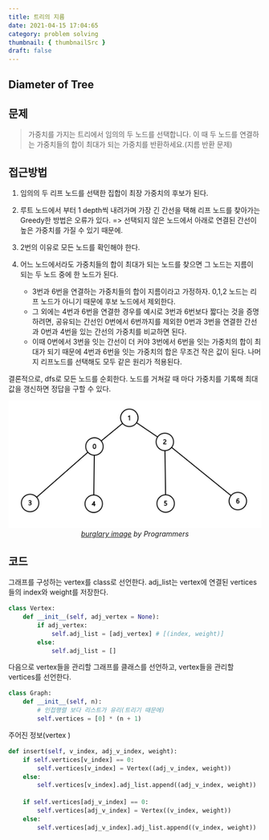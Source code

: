 ```yaml
---
title: 트리의 지름
date: 2021-04-15 17:04:65
category: problem solving
thumbnail: { thumbnailSrc }
draft: false
---
```


## Diameter of Tree

## 문제

> 가중치를 가지는 트리에서 임의의 두 노드를 선택합니다. 이 때 두 노드를 연결하는 가중치들의 합이 최대가 되는 가중치를 반환하세요.(지름 반환 문제)

## 접근방법

1. 임의의 두 리프 노드를 선택한 집합이 최장 가중치의 후보가 된다.
2. 루트 노드에서 부터 1 depth씩 내려가며 가장 긴 간선을 택해 리프 노드를 찾아가는 Greedy한 방법은 오류가 있다. => 선택되지 않은 노드에서 아래로 연결된 간선이 높은 가중치를 가질 수 있기 때문에.
3. 2번의 이유로 모든 노드를 확인해야 한다.
4. 어느 노드에서라도 가중치들의 합이 최대가 되는 노드를 찾으면 그 노드는 지름이 되는 두 노드 중에 한 노드가 된다.

   - 3번과 6번을 연결하는 가중치들의 합이 지름이라고 가정하자. 0,1,2 노드는 리프 노드가 아니기 때문에 후보 노드에서 제외한다.
   - 그 외에는 4번과 6번을 연결한 경우를 예시로 3번과 6번보다 짧다는 것을 증명하려면, 공유되는 간선인 0번에서 6번까지를 제외한 0번과 3번을 연결한 간선과 0번과 4번을 있는 간선의 가중치를 비교하면 된다.
   - 이때 0번에서 3번을 잇는 간선이 더 커야 3번에서 6번을 잇는 가중치의 합이 최대가 되기 때문에 4번과 6번을 잇는 가중치의 합은 무조건 작은 값이 된다. 나머지 리프노드를 선택해도 모두 같은 원리가 적용된다.

결론적으로, dfs로 모든 노드를 순회한다. 노드를 거쳐갈 때 마다 가중치를 기록해 최대값을 갱신하면 정답을 구할 수 있다.

<div style="text-align:center">
    <img src="images/graph.png"/>
    <cite>
        <a href="https://grepp-programmers.s3.amazonaws.com/files/ybm/e7dd4f51c3/a228c73d-1cbe-4d59-bb5d-833fd18d3382.png" target="_black">burglary image</a> by Programmers
    </cite>
</div>

## 코드

그래프를 구성하는 vertex를 class로 선언한다.
adj_list는 vertex에 연결된 vertices들의 index와 weight를 저장한다.

```Python
class Vertex:
    def __init__(self, adj_vertex = None):
        if adj_vertex:
            self.adj_list = [adj_vertex] # [(index, weight)]
        else:
            self.adj_list = []
```

다음으로 vertex들을 관리할 그래프를 클래스를 선언하고, vertex들을 관리할 vertices를 선언한다.

```Python
class Graph:
    def __init__(self, n):
        # 인접행렬 보다 리스트가 유리(트리기 때문에)
        self.vertices = [0] * (n + 1)
```

주어진 정보(vertex )

```Python
def insert(self, v_index, adj_v_index, weight):
    if self.vertices[v_index] == 0:
        self.vertices[v_index] = Vertex((adj_v_index, weight))
    else:
        self.vertices[v_index].adj_list.append((adj_v_index, weight))

    if self.vertices[adj_v_index] == 0:
        self.vertices[adj_v_index] = Vertex((v_index, weight))
    else:
        self.vertices[adj_v_index].adj_list.append((v_index, weight))
```
